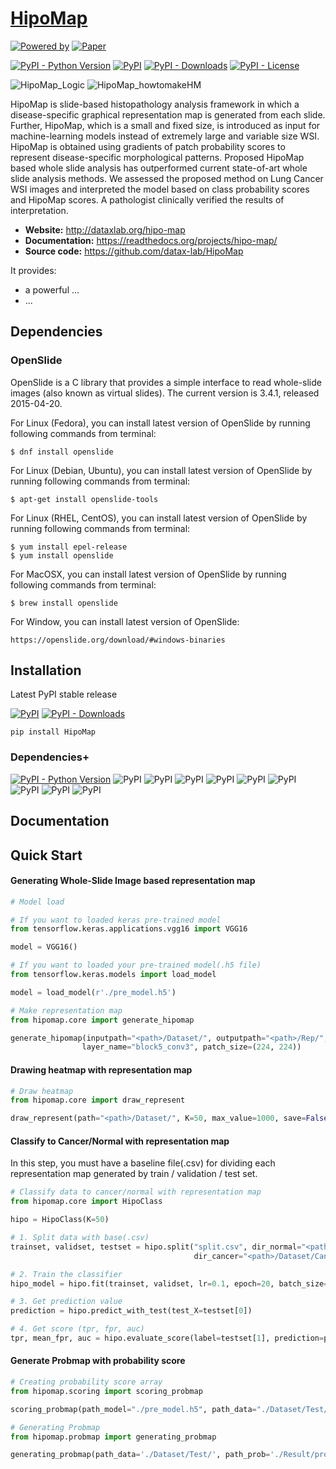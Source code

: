 # <a href="http://dataxlab.org/deep-hipo/index.php">HipoMap</a>

[![Powered by ](https://img.shields.io/badge/Powered%20by-DataX%20Lab-orange.svg?style=flat&colorA=555&colorB=b42b2c)](https://www.dataxlab.org)
[![Paper](https://img.shields.io/badge/DOI-preparation-blue)](https://doi.org/10.1038/s41586-020-2649-2)

[![PyPI - Python Version](https://img.shields.io/pypi/pyversions/HipoMap)](https://pypi.org/project/HipoMap/)
[![PyPI](https://img.shields.io/pypi/v/HipoMap?style=flat&colorB=0679BA)](https://pypi.org/project/HipoMap/)
[![PyPI - Downloads](https://img.shields.io/pypi/dm/HipoMap?label=pypi%20downloads)](https://pypi.org/project/HipoMap/)
[![PyPI - License](https://img.shields.io/pypi/l/HipoMap)](https://pypi.org/project/HipoMap/)

<!--<img alt="HipoMap" src="Img/hipomap.png">-->
<img alt="HipoMap_Logic" src="Img/hipomap1.png">
<img alt="HipoMap_howtomakeHM" src="Img/hipomap2.png">

HipoMap is slide-based histopathology analysis framework in which a disease-specific graphical representation map is
generated from each slide. Further, HipoMap, which is a small and fixed size, is introduced as input for
machine-learning models instead of extremely large and variable size WSI. HipoMap is obtained using gradients of patch
probability scores to represent disease-specific morphological patterns. Proposed HipoMap based whole slide analysis has
outperformed current state-of-art whole slide analysis methods. We assessed the proposed method on Lung Cancer WSI
images and interpreted the model based on class probability scores and HipoMap scores. A pathologist clinically verified
the results of interpretation.

- **Website:** http://dataxlab.org/hipo-map
- **Documentation:** https://readthedocs.org/projects/hipo-map/
- **Source code:** https://github.com/datax-lab/HipoMap

It provides:

- a powerful ...
- ...

## Dependencies

### OpenSlide

OpenSlide is a C library that provides a simple interface to read whole-slide images (also known as virtual slides). The
current version is 3.4.1, released 2015-04-20.

For Linux (Fedora), you can install latest version of OpenSlide by running following commands from terminal:

```
$ dnf install openslide
```

For Linux (Debian, Ubuntu), you can install latest version of OpenSlide by running following commands from terminal:

```
$ apt-get install openslide-tools
```

For Linux (RHEL, CentOS), you can install latest version of OpenSlide by running following commands from terminal:

```
$ yum install epel-release
$ yum install openslide
```

For MacOSX, you can install latest version of OpenSlide by running following commands from terminal:

```
$ brew install openslide
```

For Window, you can install latest version of OpenSlide:

```
https://openslide.org/download/#windows-binaries
```

## Installation

Latest PyPI stable release

[![PyPI](https://img.shields.io/pypi/v/HipoMap?style=flat&colorB=0679BA)](https://pypi.org/project/HipoMap/)
[![PyPI - Downloads](https://img.shields.io/pypi/dm/HipoMap?label=pypi%20downloads)](https://pypi.org/project/HipoMap/)

```
pip install HipoMap
```

### Dependencies+

[![PyPI - Python Version](https://img.shields.io/pypi/pyversions/HipoMap)](https://pypi.org/project/HipoMap/)
![PyPI](https://img.shields.io/pypi/v/numpy?label=numpy)
![PyPI](https://img.shields.io/pypi/v/pandas?label=pandas)
![PyPI](https://img.shields.io/badge/tensorflow-1.15%20or%202%2B-blue)
![PyPI](https://img.shields.io/pypi/v/openslide-python?label=openslide-python)
![PyPI](https://img.shields.io/pypi/v/scipy?label=scipy)
![PyPI](https://img.shields.io/pypi/v/scikit-learn?label=scikit-learn)
![PyPI](https://img.shields.io/pypi/v/seaborn?label=seaborn)
![PyPI](https://img.shields.io/pypi/v/matplotlib?label=matplotlib)
![PyPI](https://img.shields.io/pypi/v/opencv-python?label=opencv-python)

## Documentation

## Quick Start

#### Generating Whole-Slide Image based representation map

```python
# Model load

# If you want to loaded keras pre-trained model
from tensorflow.keras.applications.vgg16 import VGG16

model = VGG16()

# If you want to loaded your pre-trained model(.h5 file)
from tensorflow.keras.models import load_model

model = load_model(r'./pre_model.h5')

# Make representation map
from hipomap.core import generate_hipomap

generate_hipomap(inputpath="<path>/Dataset/", outputpath="<path>/Rep/", model=model,
                layer_name="block5_conv3", patch_size=(224, 224))
```

#### Drawing heatmap with representation map

```python
# Draw heatmap
from hipomap.core import draw_represent

draw_represent(path="<path>/Dataset/", K=50, max_value=1000, save=False)
```

#### Classify to Cancer/Normal with representation map

In this step, you must have a baseline file(.csv) for dividing each representation map generated by train / validation /
test set.

```python
# Classify data to cancer/normal with representation map
from hipomap.core import HipoClass

hipo = HipoClass(K=50)

# 1. Split data with base(.csv) 
trainset, validset, testset = hipo.split("split.csv", dir_normal="<path>/Dataset/Normal/",
                                         dir_cancer="<path>/Dataset/Cancer")

# 2. Train the classifier
hipo_model = hipo.fit(trainset, validset, lr=0.1, epoch=20, batch_size=1)

# 3. Get prediction value
prediction = hipo.predict_with_test(test_X=testset[0])

# 4. Get score (tpr, fpr, auc)
tpr, mean_fpr, auc = hipo.evaluate_score(label=testset[1], prediction=prediction)
```

#### Generate Probmap with probability score

```python
# Creating probability score array 
from hipomap.scoring import scoring_probmap

scoring_probmap(path_model="./pre_model.h5", path_data="./Dataset/Test/", path_save="./Result/prob_test/")

# Generating Probmap
from hipomap.probmap import generating_probmap

generating_probmap(path_data='./Dataset/Test/', path_prob='./Result/prob_test/', path_save='./Result/probmap')
```
